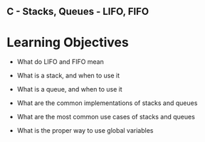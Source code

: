 ## C - Stacks, Queues - LIFO, FIFO

# Learning Objectives

* What do LIFO and FIFO mean
 
* What is a stack, and when to use it

* What is a queue, and when to use it

* What are the common implementations of stacks and queues

* What are the most common use cases of stacks and queues

* What is the proper way to use global variables
